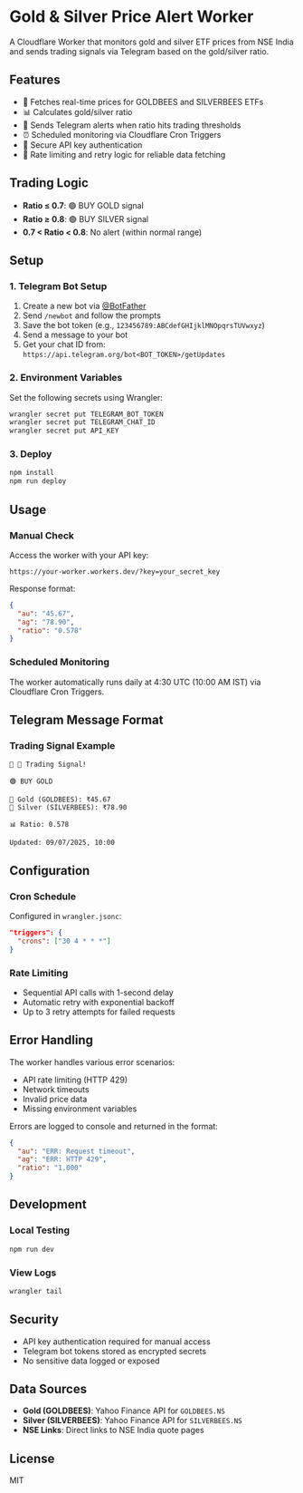 # Gold & Silver Price Alert Worker

A Cloudflare Worker that monitors gold and silver ETF prices from NSE India and sends trading signals via Telegram based on the gold/silver ratio.

## Features

- 🥇 Fetches real-time prices for GOLDBEES and SILVERBEES ETFs
- 📊 Calculates gold/silver ratio
- 🚨 Sends Telegram alerts when ratio hits trading thresholds
- ⏰ Scheduled monitoring via Cloudflare Cron Triggers
- 🔐 Secure API key authentication
- 🔄 Rate limiting and retry logic for reliable data fetching

## Trading Logic

- **Ratio ≤ 0.7**: 🟢 BUY GOLD signal
- **Ratio ≥ 0.8**: 🟢 BUY SILVER signal
- **0.7 < Ratio < 0.8**: No alert (within normal range)

## Setup

### 1. Telegram Bot Setup

1. Create a new bot via [@BotFather](https://t.me/BotFather)
2. Send `/newbot` and follow the prompts
3. Save the bot token (e.g., `123456789:ABCdefGHIjklMNOpqrsTUVwxyz`)
4. Send a message to your bot
5. Get your chat ID from: `https://api.telegram.org/bot<BOT_TOKEN>/getUpdates`

### 2. Environment Variables

Set the following secrets using Wrangler:

```bash
wrangler secret put TELEGRAM_BOT_TOKEN
wrangler secret put TELEGRAM_CHAT_ID
wrangler secret put API_KEY
```

### 3. Deploy

```bash
npm install
npm run deploy
```

## Usage

### Manual Check
Access the worker with your API key:
```
https://your-worker.workers.dev/?key=your_secret_key
```

Response format:
```json
{
  "au": "45.67",
  "ag": "78.90",
  "ratio": "0.578"
}
```

### Scheduled Monitoring
The worker automatically runs daily at 4:30 UTC (10:00 AM IST) via Cloudflare Cron Triggers.

## Telegram Message Format

### Trading Signal Example
```
🚨 🥇 Trading Signal!

🟢 BUY GOLD

🥇 Gold (GOLDBEES): ₹45.67
🥈 Silver (SILVERBEES): ₹78.90

📊 Ratio: 0.578

Updated: 09/07/2025, 10:00
```

## Configuration

### Cron Schedule
Configured in `wrangler.jsonc`:
```json
"triggers": {
  "crons": ["30 4 * * *"]
}
```

### Rate Limiting
- Sequential API calls with 1-second delay
- Automatic retry with exponential backoff
- Up to 3 retry attempts for failed requests

## Error Handling

The worker handles various error scenarios:
- API rate limiting (HTTP 429)
- Network timeouts
- Invalid price data
- Missing environment variables

Errors are logged to console and returned in the format:
```json
{
  "au": "ERR: Request timeout",
  "ag": "ERR: HTTP 429",
  "ratio": "1.000"
}
```

## Development

### Local Testing
```bash
npm run dev
```

### View Logs
```bash
wrangler tail
```

## Security

- API key authentication required for manual access
- Telegram bot tokens stored as encrypted secrets
- No sensitive data logged or exposed

## Data Sources

- **Gold (GOLDBEES)**: Yahoo Finance API for `GOLDBEES.NS`
- **Silver (SILVERBEES)**: Yahoo Finance API for `SILVERBEES.NS`
- **NSE Links**: Direct links to NSE India quote pages

## License

MIT